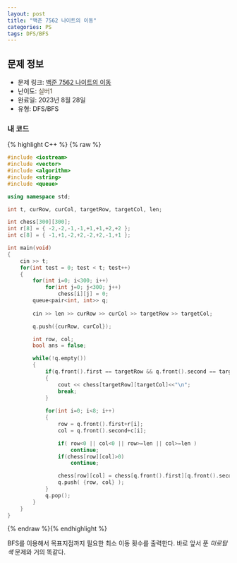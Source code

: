 ```yaml
---
layout: post
title: "백준 7562 나이트의 이동"
categories: PS
tags: DFS/BFS
---
```


## 문제 정보
- 문제 링크: [백준 7562 나이트의 이동](https://www.acmicpc.net/problem/7562)
- 난이도: <span style="color:#544831">실버1</span>
- 완료일: 2023년 8월 28일
- 유형: DFS/BFS

### 내 코드

{% highlight C++ %} {% raw %}
```C++
#include <iostream>
#include <vector>
#include <algorithm>
#include <string>
#include <queue>

using namespace std;

int t, curRow, curCol, targetRow, targetCol, len;

int chess[300][300];
int r[8] = { -2,-2,-1,-1,+1,+1,+2,+2 };
int c[8] = { -1,+1,-2,+2,-2,+2,-1,+1 };

int main(void)
{
	cin >> t;
	for(int test = 0; test < t; test++)
	{
		for(int i=0; i<300; i++)
			for(int j=0; j<300; j++)
				chess[i][j] = 0;
		queue<pair<int, int>> q;
		
		cin >> len >> curRow >> curCol >> targetRow >> targetCol;

		q.push({curRow, curCol});

		int row, col;
		bool ans = false;

		while(!q.empty())
		{
			if(q.front().first == targetRow && q.front().second == targetCol)
			{
				cout << chess[targetRow][targetCol]<<"\n";
				break;
			}			
			
			for(int i=0; i<8; i++)
			{
				row = q.front().first+r[i];
				col = q.front().second+c[i];

				if( row<0 || col<0 || row>=len || col>=len )
					continue;
				if(chess[row][col]>0)
					continue;

				chess[row][col] = chess[q.front().first][q.front().second] + 1;
				q.push( {row, col} );
			}
			q.pop();
		}
	}
}
```
{% endraw %}{% endhighlight %}

BFS를 이용해서 목표지점까지 필요한 최소 이동 횟수를 출력한다. 바로 앞서 푼 _미로탐색_ 문제와 거의 똑같다.
